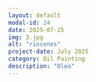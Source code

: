 ```yaml
---
layout: default
modal-id: 24
date: 2025-07-25
img: 3.jpg
alt: "rincones"
project-date: July 2025
category: Oil Painting
description: "Oleo"
---
```

